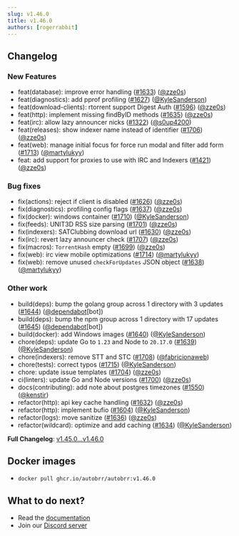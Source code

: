 ```yaml
---
slug: v1.46.0
title: v1.46.0
authors: [rogerrabbit]
---
```

## Changelog


### New Features


* feat(database): improve error handling ([\#1633](https://github.com/autobrr/autobrr/pull/1633)) ([@zze0s](https://github.com/zze0s))
* feat(diagnostics): add pprof profiling ([\#1627](https://github.com/autobrr/autobrr/pull/1627)) ([@KyleSanderson](https://github.com/KyleSanderson))
* feat(download\-clients): rtorrent support Digest Auth ([\#1596](https://github.com/autobrr/autobrr/pull/1596)) ([@zze0s](https://github.com/zze0s))
* feat(http): implement missing findByID methods ([\#1635](https://github.com/autobrr/autobrr/pull/1635)) ([@zze0s](https://github.com/zze0s))
* feat(irc): allow lazy announcer nicks ([\#1322](https://github.com/autobrr/autobrr/pull/1322)) ([@s0up4200](https://github.com/s0up4200))
* feat(releases): show indexer name instead of identifier ([\#1706](https://github.com/autobrr/autobrr/pull/1706)) ([@zze0s](https://github.com/zze0s))
* feat(web): manage initial focus for force run modal and filter add form ([\#1713](https://github.com/autobrr/autobrr/pull/1713)) ([@martylukyy](https://github.com/martylukyy))
* feat: add support for proxies to use with IRC and Indexers ([\#1421](https://github.com/autobrr/autobrr/pull/1421)) ([@zze0s](https://github.com/zze0s))


### Bug fixes


* fix(actions): reject if client is disabled ([\#1626](https://github.com/autobrr/autobrr/pull/1626)) ([@zze0s](https://github.com/zze0s))
* fix(diagnostics): profiling config flags ([\#1637](https://github.com/autobrr/autobrr/pull/1637)) ([@zze0s](https://github.com/zze0s))
* fix(docker): windows container ([\#1710](https://github.com/autobrr/autobrr/pull/1710)) ([@KyleSanderson](https://github.com/KyleSanderson))
* fix(feeds): UNIT3D RSS size parsing ([\#1701](https://github.com/autobrr/autobrr/pull/1701)) ([@zze0s](https://github.com/zze0s))
* fix(indexers): SATClubbing download url ([\#1630](https://github.com/autobrr/autobrr/pull/1630)) ([@zze0s](https://github.com/zze0s))
* fix(irc): revert lazy announcer check ([\#1707](https://github.com/autobrr/autobrr/pull/1707)) ([@zze0s](https://github.com/zze0s))
* fix(macros): `TorrentHash` empty ([\#1699](https://github.com/autobrr/autobrr/pull/1699)) ([@zze0s](https://github.com/zze0s))
* fix(web): irc view mobile optimizations ([\#1714](https://github.com/autobrr/autobrr/pull/1714)) ([@martylukyy](https://github.com/martylukyy))
* fix(web): remove unused `checkForUpdates` JSON object ([\#1638](https://github.com/autobrr/autobrr/pull/1638)) ([@martylukyy](https://github.com/martylukyy))


### Other work


* build(deps): bump the golang group across 1 directory with 3 updates ([\#1644](https://github.com/autobrr/autobrr/pull/1644)) ([@dependabot](https://github.com/dependabot)\[bot])
* build(deps): bump the npm group across 1 directory with 17 updates ([\#1645](https://github.com/autobrr/autobrr/pull/1645)) ([@dependabot](https://github.com/dependabot)\[bot])
* build(docker): add Windows images ([\#1640](https://github.com/autobrr/autobrr/pull/1640)) ([@KyleSanderson](https://github.com/KyleSanderson))
* chore(deps): update Go to `1.23` and Node to `20.17.0` ([\#1639](https://github.com/autobrr/autobrr/pull/1639)) ([@KyleSanderson](https://github.com/KyleSanderson))
* chore(indexers): remove STT and STC ([\#1708](https://github.com/autobrr/autobrr/pull/1708)) ([@fabricionaweb](https://github.com/fabricionaweb))
* chore(tests): correct typos ([\#1715](https://github.com/autobrr/autobrr/pull/1715)) ([@KyleSanderson](https://github.com/KyleSanderson))
* chore: update issue templates ([\#1704](https://github.com/autobrr/autobrr/pull/1704)) ([@zze0s](https://github.com/zze0s))
* ci(linters): update Go and Node versions ([\#1700](https://github.com/autobrr/autobrr/pull/1700)) ([@zze0s](https://github.com/zze0s))
* docs(contributing): add note about postgres timezones ([\#1550](https://github.com/autobrr/autobrr/pull/1550)) ([@kenstir](https://github.com/kenstir))
* refactor(http): api key cache handling ([\#1632](https://github.com/autobrr/autobrr/pull/1632)) ([@zze0s](https://github.com/zze0s))
* refactor(http): implement bufio ([\#1604](https://github.com/autobrr/autobrr/pull/1604)) ([@KyleSanderson](https://github.com/KyleSanderson))
* refactor(logs): move sanitize ([\#1636](https://github.com/autobrr/autobrr/pull/1636)) ([@zze0s](https://github.com/zze0s))
* refactor(wildcard): optimize and add caching ([\#1634](https://github.com/autobrr/autobrr/pull/1634)) ([@KyleSanderson](https://github.com/KyleSanderson))


**Full Changelog**: [v1\.45\.0\...v1\.46\.0](https://github.com/autobrr/autobrr/compare/v1.45.0...v1.46.0)


## Docker images


* `docker pull ghcr.io/autobrr/autobrr:v1.46.0`


## What to do next?


* Read the [documentation](https://autobrr.com)
* Join our [Discord server](https://discord.gg/WQ2eUycxyT)
